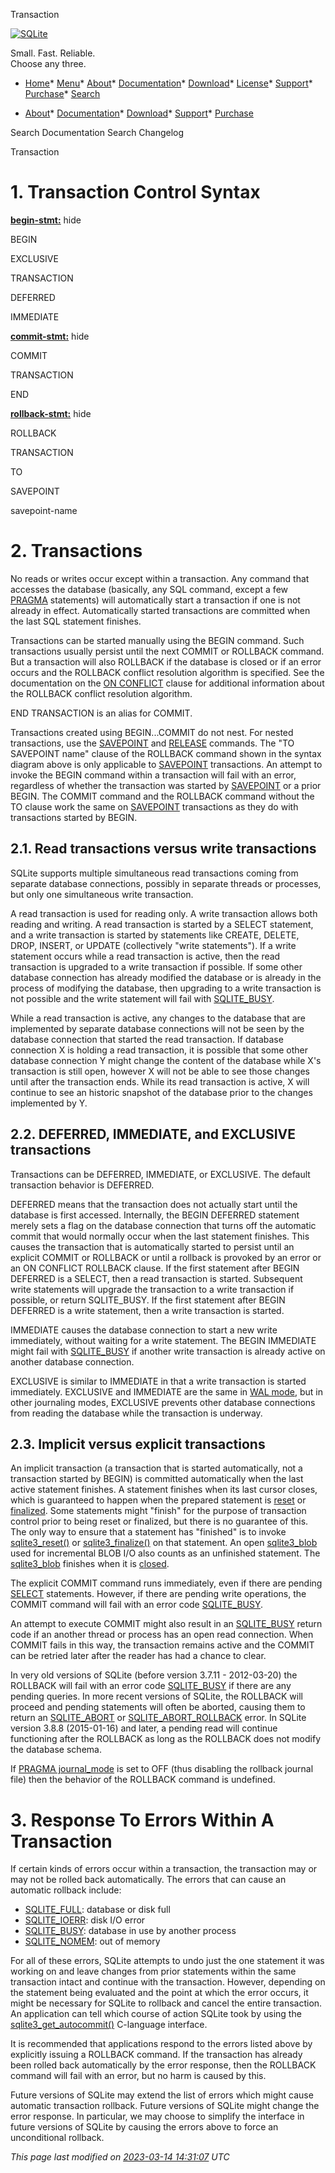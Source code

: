 




Transaction




[![SQLite](images/sqlite370_banner.gif)](index.html)


Small. Fast. Reliable.  
Choose any three.


* [Home](index.html)* [Menu](javascript:void(0))* [About](about.html)* [Documentation](docs.html)* [Download](download.html)* [License](copyright.html)* [Support](support.html)* [Purchase](prosupport.html)* [Search](javascript:void(0))




* [About](about.html)* [Documentation](docs.html)* [Download](download.html)* [Support](support.html)* [Purchase](prosupport.html)






Search Documentation
Search Changelog










Transaction


# 1\. Transaction Control Syntax


**[begin\-stmt:](syntax/begin-stmt.html)**
hide








BEGIN





EXCLUSIVE







TRANSACTION










DEFERRED






IMMEDIATE






**[commit\-stmt:](syntax/commit-stmt.html)**
hide










COMMIT




TRANSACTION




END











**[rollback\-stmt:](syntax/rollback-stmt.html)**
hide








ROLLBACK



TRANSACTION



TO



SAVEPOINT



savepoint\-name















# 2\. Transactions



No reads or writes occur except within a transaction.
Any command that accesses the database (basically, any SQL command,
except a few [PRAGMA](pragma.html#syntax) statements)
will automatically start a transaction if
one is not already in effect. Automatically started transactions
are committed when the last SQL statement finishes.




Transactions can be started manually using the BEGIN
command. Such transactions usually persist until the next
COMMIT or ROLLBACK command. But a transaction will also
ROLLBACK if the database is closed or if an error occurs
and the ROLLBACK conflict resolution algorithm is specified.
See the documentation on the [ON CONFLICT](lang_conflict.html)
clause for additional information about the ROLLBACK
conflict resolution algorithm.




END TRANSACTION is an alias for COMMIT.



 Transactions created using BEGIN...COMMIT do not nest.
For nested transactions, use the [SAVEPOINT](lang_savepoint.html) and [RELEASE](lang_savepoint.html) commands.
The "TO SAVEPOINT name" clause of the ROLLBACK command shown
in the syntax diagram above is only applicable to [SAVEPOINT](lang_savepoint.html)
transactions. An attempt to invoke the BEGIN command within
a transaction will fail with an error, regardless of whether
the transaction was started by [SAVEPOINT](lang_savepoint.html) or a prior BEGIN.
The COMMIT command and the ROLLBACK command without the TO clause
work the same on [SAVEPOINT](lang_savepoint.html) transactions as they do with transactions
started by BEGIN.


## 2\.1\. Read transactions versus write transactions


SQLite supports multiple simultaneous read transactions
coming from separate database connections, possibly in separate
threads or processes, but only one simultaneous write transaction.





A read transaction is used for reading only. A write transaction
allows both reading and writing. A read transaction is started
by a SELECT statement, and a write transaction is started by
statements like CREATE, DELETE, DROP, INSERT, or UPDATE (collectively
"write statements"). If a write statement occurs while
a read transaction is active, then the read transaction is upgraded
to a write transaction if possible. If some other database connection
has already modified the database or is already in the process of
modifying the database, then upgrading to a write transaction is
not possible and the write statement will fail with [SQLITE\_BUSY](rescode.html#busy).




While a read transaction is active, any changes to the database that
are implemented by separate database connections will not be seen
by the database connection that started the read transaction. If database
connection X is holding a read transaction, it is possible that some
other database connection Y might change the content of the database
while X's transaction is still open, however X will not be able to see
those changes until after the transaction ends. While its read
transaction is active, X will continue to see an historic snapshot of
the database prior to the changes implemented by Y.




## 2\.2\. DEFERRED, IMMEDIATE, and EXCLUSIVE transactions



Transactions can be DEFERRED, IMMEDIATE, or EXCLUSIVE.
The default transaction behavior is DEFERRED.




DEFERRED means that the transaction does not actually
start until the database is first accessed. Internally,
the BEGIN DEFERRED statement merely sets a flag on the database
connection that turns off the automatic commit that would normally
occur when the last statement finishes. This causes the transaction
that is automatically started to persist until an explicit
COMMIT or ROLLBACK or until a rollback is provoked by an error
or an ON CONFLICT ROLLBACK clause. If the first statement after
BEGIN DEFERRED is a SELECT, then a read transaction is started.
Subsequent write statements will upgrade the transaction to a
write transaction if possible, or return SQLITE\_BUSY. If the
first statement after BEGIN DEFERRED is a write statement, then
a write transaction is started.




IMMEDIATE causes the database connection to start a new write
immediately, without waiting for a write statement. The
BEGIN IMMEDIATE might fail with [SQLITE\_BUSY](rescode.html#busy) if another write
transaction is already active on another database connection.




EXCLUSIVE is similar to IMMEDIATE in that a write transaction
is started immediately. EXCLUSIVE and IMMEDIATE are the same
in [WAL mode](wal.html), but in other journaling modes, EXCLUSIVE prevents
other database connections from reading the database while the
transaction is underway.



## 2\.3\. Implicit versus explicit transactions



An implicit transaction (a transaction that is started automatically,
not a transaction started by BEGIN) is committed automatically when
the last active statement finishes. A statement finishes when its
last cursor closes, which is guaranteed to happen when the
prepared statement is [reset](c3ref/reset.html) or
[finalized](c3ref/finalize.html). Some statements might "finish"
for the purpose of transaction control prior to being reset or finalized,
but there is no guarantee of this. The only way to ensure that a
statement has "finished" is to invoke [sqlite3\_reset()](c3ref/reset.html) or
[sqlite3\_finalize()](c3ref/finalize.html) on that statement. An open [sqlite3\_blob](c3ref/blob.html) used for
incremental BLOB I/O also counts as an unfinished statement.
The [sqlite3\_blob](c3ref/blob.html) finishes when it is [closed](c3ref/blob_close.html).




The explicit COMMIT command runs immediately, even if there are
pending [SELECT](lang_select.html) statements. However, if there are pending
write operations, the COMMIT command
will fail with an error code [SQLITE\_BUSY](rescode.html#busy).




An attempt to execute COMMIT might also result in an [SQLITE\_BUSY](rescode.html#busy) return code
if an another thread or process has an open read connection.
When COMMIT fails in this
way, the transaction remains active and the COMMIT can be retried later
after the reader has had a chance to clear.




In very old versions of SQLite (before version 3\.7\.11 \- 2012\-03\-20\)
the ROLLBACK will fail with an error code
[SQLITE\_BUSY](rescode.html#busy) if there are any pending queries. In more recent
versions of SQLite, the ROLLBACK will proceed and pending statements
will often be aborted, causing them to return an [SQLITE\_ABORT](rescode.html#abort) or
[SQLITE\_ABORT\_ROLLBACK](rescode.html#abort_rollback) error.
In SQLite version 3\.8\.8 (2015\-01\-16\) and later,
a pending read will continue functioning
after the ROLLBACK as long as the ROLLBACK does not modify the database
schema.




If [PRAGMA journal\_mode](pragma.html#pragma_journal_mode) is set to OFF (thus disabling the rollback journal
file) then the behavior of the ROLLBACK command is undefined.



# 3\. Response To Errors Within A Transaction


 If certain kinds of errors occur within a transaction, the
transaction may or may not be rolled back automatically. The
errors that can cause an automatic rollback include:


* [SQLITE\_FULL](rescode.html#full): database or disk full
* [SQLITE\_IOERR](rescode.html#ioerr): disk I/O error
* [SQLITE\_BUSY](rescode.html#busy): database in use by another process
* [SQLITE\_NOMEM](rescode.html#nomem): out of memory



For all of these errors, SQLite attempts to undo just the one statement
it was working on and leave changes from prior statements within the
same transaction intact and continue with the transaction. However,
depending on the statement being evaluated and the point at which the
error occurs, it might be necessary for SQLite to rollback and
cancel the entire transaction. An application can tell which
course of action SQLite took by using the
[sqlite3\_get\_autocommit()](c3ref/get_autocommit.html) C\-language interface.


It is recommended that applications respond to the errors
listed above by explicitly issuing a ROLLBACK command. If the
transaction has already been rolled back automatically
by the error response, then the ROLLBACK command will fail with an
error, but no harm is caused by this.


Future versions of SQLite may extend the list of errors which
might cause automatic transaction rollback. Future versions of
SQLite might change the error response. In particular, we may
choose to simplify the interface in future versions of SQLite by
causing the errors above to force an unconditional rollback.


*This page last modified on [2023\-03\-14 14:31:07](https://sqlite.org/docsrc/honeypot) UTC* 



